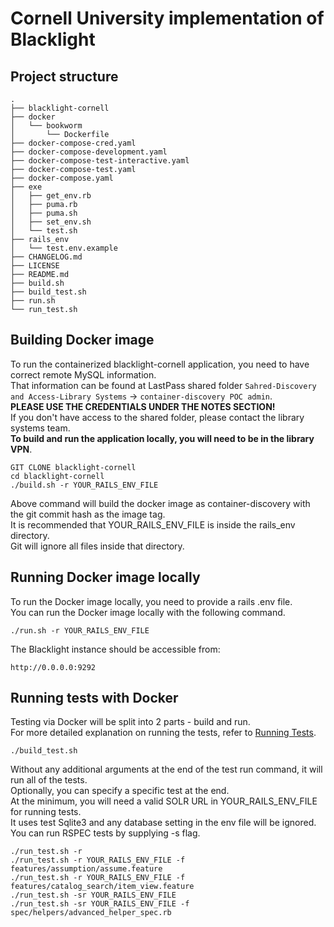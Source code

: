 # Cornell University implementation of Blacklight

<a name="Project structure"/>
<a name="Building docker image"/>
<a name="Running Docker image locally"/>
<a name="Running tests with Docker"/>

## Project structure

```
.
├── blacklight-cornell
├── docker
│   └── bookworm
│       └── Dockerfile
├── docker-compose-cred.yaml
├── docker-compose-development.yaml
├── docker-compose-test-interactive.yaml
├── docker-compose-test.yaml
├── docker-compose.yaml
├── exe
│   ├── get_env.rb
│   ├── puma.rb
│   ├── puma.sh
│   ├── set_env.sh
│   └── test.sh
├── rails_env
│   └── test.env.example
├── CHANGELOG.md
├── LICENSE
├── README.md
├── build.sh
├── build_test.sh
├── run.sh
└── run_test.sh
```

## Building Docker image

To run the containerized blacklight-cornell application, you need to have correct remote MySQL information.\
That information can be found at LastPass shared folder `Sahred-Discovery and Access-Library Systems` -> `container-discovery POC admin`.\
**PLEASE USE THE CREDENTIALS UNDER THE NOTES SECTION!**\
If you don't have access to the shared folder, please contact the library systems team.\
**To build and run the application locally, you will need to be in the library VPN**.

    GIT CLONE blacklight-cornell
    cd blacklight-cornell
    ./build.sh -r YOUR_RAILS_ENV_FILE

Above command will build the docker image as container-discovery with the git commit hash as the image tag.\
It is recommended that YOUR_RAILS_ENV_FILE is inside the rails_env directory.\
Git will ignore all files inside that directory.

## Running Docker image locally

To run the Docker image locally, you need to provide a rails .env file.\
You can run the Docker image locally with the following command.

    ./run.sh -r YOUR_RAILS_ENV_FILE

The Blacklight instance should be accessible from:

    http://0.0.0.0:9292

## Running tests with Docker

Testing via Docker will be split into 2 parts - build and run.\
For more detailed explanation on running the tests, refer to [Running Tests](https://github.com/cul-it/blacklight-cornell/wiki/Running-Tests).

    ./build_test.sh

Without any additional arguments at the end of the test run command, it will run all of the tests.\
Optionally, you can specify a specific test at the end.\
At the minimum, you will need a valid SOLR URL in YOUR_RAILS_ENV_FILE for running tests.\
It uses test Sqlite3 and any database setting in the env file will be ignored.\
You can run RSPEC tests by supplying -s flag.

    ./run_test.sh -r
    ./run_test.sh -r YOUR_RAILS_ENV_FILE -f features/assumption/assume.feature
    ./run_test.sh -r YOUR_RAILS_ENV_FILE -f features/catalog_search/item_view.feature
    ./run_test.sh -sr YOUR_RAILS_ENV_FILE
    ./run_test.sh -sr YOUR_RAILS_ENV_FILE -f spec/helpers/advanced_helper_spec.rb
